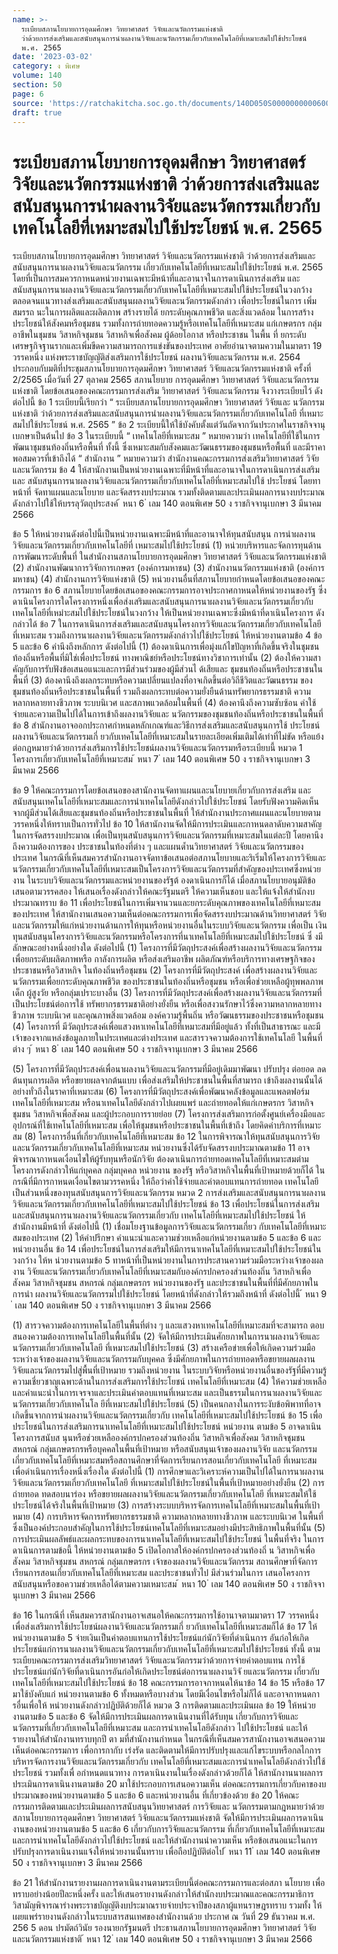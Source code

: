 ```yaml
---
name: >-
  ระเบียบสภานโยบายการอุดมศึกษา วิทยาศาสตร์ วิจัยและนวัตกรรมแห่งชาติ
  ว่าด้วยการส่งเสริมและสนับสนุนการนำผลงานวิจัยและนวัตกรรมเกี่ยวกับเทคโนโลยีที่เหมาะสมไปใช้ประโยชน์
  พ.ศ. 2565
date: '2023-03-02'
category: ง พิเศษ
volume: 140
section: 50
page: 6
source: 'https://ratchakitcha.soc.go.th/documents/140D050S0000000000600.pdf'
draft: true
---
```


# ระเบียบสภานโยบายการอุดมศึกษา วิทยาศาสตร์ วิจัยและนวัตกรรมแห่งชาติ ว่าด้วยการส่งเสริมและสนับสนุนการนำผลงานวิจัยและนวัตกรรมเกี่ยวกับเทคโนโลยีที่เหมาะสมไปใช้ประโยชน์ พ.ศ. 2565

ระเบียบสภานโยบายการอุดมศึกษา วิทยาศาสตร์ วิจัยและนวัตกรรมแห่งชาติ ว่าด้วยการส่งเสริมและสนับสนุนการนาผลงานวิจัยและนวัตกรรม เกี่ยวกับเทคโนโลยีที่เหมาะสมไปใช้ประโยชน์ พ.ศ. 2565 โดยที่เป็นการสมควรกาหนดหน่วยงานเฉพาะมีหน้าที่และอานาจในการดาเนินการส่งเสริม และสนับสนุนการนาผลงานวิจัยและนวัตกรรมเกี่ยวกับเทคโนโลยีที่เหมาะสมไปใช้ประโยชน์ในวงกว้าง ตลอดจนแนวทางส่งเสริมและสนับสนุนผลงานวิจัยและนวัตกรรมดังกล่าว เพื่อประโยชน์ในการ เพิ่มสมรรถ นะในการผลิตและผลิตภาพ สร้างรายได้ ยกระดับคุณภาพชีวิต และสิ่งแวดล้อม ในการสร้างประโยชน์ให้สังคมหรือชุมชน รวมทั้งการถ่ายทอดความรู้หรือเทคโนโลยีที่เหมาะสม แก่เกษตรกร กลุ่มอาชีพในชุมชน วิสาหกิจชุมชน วิสาหกิจเพื่อสังคม ผู้ด้อยโอกาส หรือประชาชน ในพื้น ที่ ยกระดับเศรษฐกิจฐานรากและเพิ่มขีดความสามารถการแข่งขันของประเทศ อาศัยอำนาจตามความในมาตรา 19 วรรคหนึ่ง แห่งพระราชบัญญัติส่งเสริมการใช้ประโยชน์ ผลงานวิจัยและนวัตกรรม พ.ศ. 2564 ประกอบกับมติที่ประชุมสภานโยบายการอุดมศึกษา วิทยาศาสตร์ วิจัยและนวัตกรรมแห่งชาติ ครั้งที่ 2/2565 เมื่อวันที่ 27 ตุลาคม 2565 สภานโยบาย การอุดมศึกษา วิทยาศาสตร์ วิจัยและนวัตกรรมแห่งชาติ โดยข้อเสนอของคณะกรรมการส่งเสริม วิทยาศาสตร์ วิจัยและนวัตกรรม จึงวางระเบียบไว้ ดังต่อไปนี้ ข้อ 1 ระเบียบนี้เรียกว่า “ ระเบียบสภานโยบายการอุดมศึกษา วิทยาศาสตร์ วิจัยและ นวัตกรรมแห่งชาติ ว่าด้วยการส่งเสริมและสนับสนุนการนำผลงานวิจัยและนวัตกรรมเกี่ยวกับเทคโนโลยี ที่เหมาะสมไปใช้ประโยชน์ พ.ศ. 2565 ” ข้อ 2 ระเบียบนี้ให้ใช้บังคับตั้งแต่วันถัดจากวันประกาศในราชกิจจานุเบกษาเป็นต้นไป ข้อ 3 ในระเบียบนี้ “ เทคโนโลยีที่เหมาะสม ” หมายความว่า เทคโนโลยีที่ใช้ในการพัฒนาชุมชนท้องถิ่นหรือพื้นที่ ทั้งนี้ ซึ่งเหมาะสมกับสังคมและวัฒนธรรมของชุมชนหรือพื้นที่ และมีราคาพอสมควรที่เข้าถึงได้ “ สำนักงาน ” หมายความว่า สำนักงานคณะกรรมการส่งเสริมวิทยาศาสตร์ วิจัยและนวัตกรรม ข้อ 4 ให้สานักงานเป็นหน่วยงานเฉพาะที่มีหน้าที่และอานาจในการดาเนินการส่งเสริมและ สนับสนุนการนาผลงานวิจัยและนวัตกรรมเกี่ยวกับเทคโนโลยีที่เหมาะสมไปใช้ ประโยชน์ โดยทาหน้าที่ จัดทาแผนและนโยบาย และจัดสรรงบประมาณ รวมทั้งติดตามและประเมินผลการนางบประมาณ ดังกล่าวไปใช้ให้บรรลุวัตถุประสงค์ ้ หนา 6 ่ เลม 140 ตอนพิเศษ 50 ง ราชกิจจานุเบกษา 3 มีนาคม 2566

ข้อ 5 ให้หน่วยงานดังต่อไปนี้เป็นหน่วยงานเฉพาะมีหน้าที่และอานาจให้ทุนสนับสนุน การนำผลงานวิจัยและนวัตกรรมเกี่ยวกับเทคโนโลยีที่ เหมาะสมไปใช้ประโยชน์ (1) หน่วยบริหารและจัดการทุนด้านการพัฒนาระดับพื้นที่ ในสำนักงานสภานโยบายการอุดมศึกษา วิทยาศาสตร์ วิจัยและนวัตกรรมแห่งชาติ (2) สำนักงานพัฒนาการวิจัยการเกษตร (องค์การมหาชน) (3) สำนักงานนวัตกรรมแห่งชาติ (องค์การมหาชน) (4) สำนักงานการวิจัยแห่งชาติ (5) หน่วยงานอื่นที่สภานโยบายกำหนดโดยข้อเสนอของคณะกรรมการ ข้อ 6 สภานโยบายโดยข้อเสนอของคณะกรรมการอาจประกาศกาหนดให้หน่วยงานของรัฐ ซึ่งดาเนินโครงการใดโครงการหนึ่งเพื่อส่งเสริมและสนับสนุนการนาผลงานวิจัยและนวัตกรรมเกี่ยวกับ เทคโนโลยีที่เหมำะสมไปใช้ประโยชน์ในวงกว้าง ให้เป็นหน่วยงานเฉพาะซึ่งมีหน้าที่ดาเนินโครงการ ดังกล่าวได้ ข้อ 7 ในการดาเนินการส่งเสริมและสนับสนุนโครงการวิจัยและนวัตกรรมเกี่ยวกับเทคโนโลยี ที่เหมาะสม รวมถึงการนาผลงานวิจัยและนวัตกรรมดังกล่าวไปใช้ประโยชน์ ให้หน่วยงานตามข้อ 4 ข้อ 5 และข้อ 6 คำนึงถึงหลักการ ดังต่อไปนี้ (1) ต้องดาเนินการเพื่อมุ่งแก้ไขปัญหาที่เกิดขึ้นจริงในชุมชนท้องถิ่นหรือพื้นที่มิใช่เพื่อประโยชน์ ทางพาณิชย์หรือประโยชน์ทางวิชาการเท่านั้น (2) ต้องให้ความสาคัญกับการรับฟังข้อเสนอแนะและการมีส่วนร่วมของผู้มีส่วนไ ด้เสียและ ชุมชนท้องถิ่นหรือประชาชนในพื้นที่ (3) ต้องคานึงถึงผลกระทบหรือความเปลี่ยนแปลงที่อาจเกิดขึ้นต่อวิถีชีวิตและวัฒนธรรม ของชุมชนท้องถิ่นหรือประชาชนในพื้นที่ รวมถึงผลกระทบต่อความยั่งยืนด้านทรัพยากรธรรมชาติ ความหลากหลายทางชีวภาพ ระบบนิเวศ และสภาพแวดล้อมในพื้นที่ (4) ต้องคานึงถึงความซับซ้อน ค่าใช้จ่ายและความเป็นไปได้ในการเข้าถึงผลงานวิจัยและ นวัตกรรมของชุมชนท้องถิ่นหรือประชาชนในพื้นที่ ข้อ 8 สำนักงานอาจออกประกาศกำหนดหลักเกณฑ์และวิธีการส่งเสริมและสนับสนุนการใช้ ประโยชน์ผลงานวิจัยและนวัตกรรมเกี่ ยวกับเทคโนโลยีที่เหมาะสมในรายละเอียดเพิ่มเติมได้เท่าที่ไม่ขัด หรือแย้งต่อกฎหมายว่าด้วยการส่งเสริมการใช้ประโยชน์ผลงานวิจัยและนวัตกรรมหรือระเบียบนี้ หมวด 1 โครงการเกี่ยวกับเทคโนโลยีที่เหมาะสม ้ หนา 7 ่ เลม 140 ตอนพิเศษ 50 ง ราชกิจจานุเบกษา 3 มีนาคม 2566

ข้อ 9 ให้คณะกรรมการโดยข้อเสนอของสานักงานจัดทาแผนและนโยบายเกี่ยวกับการส่งเสริม และสนับสนุนเทคโนโลยีที่เหมาะสมและการนำเทคโนโลยีดังกล่าวไปใช้ประโยชน์ โดยรับฟังความคิดเห็น จากผู้มีส่วนได้เสียและชุมชนท้องถิ่นหรือประชาชนในพื้นที่ ให้สำนักงานประกาศแผนและนโยบายตามวรรคหนึ่งให้ทราบเป็นการทั่วไป ข้อ 10 ให้สานักงานจัดให้มีการประเมินและกาหนดลาดับความสาคัญในการจัดสรรงบประมาณ เพื่อเป็นทุนสนับสนุนการวิจัยและนวัตกรรมที่เหมาะสมในแต่ละปี โดยคานึงถึงความต้องการของ ประชาชนในท้องที่ต่าง ๆ และแผนด้ำนวิทยาศาสตร์ วิจัยและนวัตกรรมของประเทศ ในกรณีที่เห็นสมควรสำนักงานอาจจัดทาข้อเสนอต่อสภานโยบายและริเริ่มให้โครงการวิจัยและ นวัตกรรมเกี่ยวกับเทคโนโลยีที่เหมาะสมเป็นโครงการวิจัยและนวัตกรรมที่สำคัญของประเทศซึ่งหน่วยงาน ในระบบวิจัยและนวัตกรรมและหน่วยงานของรัฐต้ องดาเนินการก็ได้ เมื่อสภานโยบายอนุมัติข้อเสนอตามวรรคสอง ให้เสนอเรื่องดังกล่าวให้คณะรัฐมนตรี ให้ความเห็นชอบ และให้แจ้งให้สำนักงบประมาณทราบ ข้อ 11 เพื่อประโยชน์ในการเพิ่มจานวนและยกระดับคุณภาพของเทคโนโลยีที่เหมาะสม ของประเทศ ให้สานักงานเสนอความเห็นต่อคณะกรรมการเพื่อจัดสรรงบประมาณด้านวิทยาศาสตร์ วิจัยและนวัตกรรมให้แก่หน่วยงานด้านการให้ทุนหรือหน่วยงานอื่นในระบบวิจัยและนวัตกรรม เพื่อเป็น เงินทุนสนับสนุนโครงการวิจัยและนวัตกรรมหรือโครงการที่นาเทคโนโลยีที่เหมาะสมไปใช้ประโยชน์ ซึ่ งมีลักษณะอย่างหนึ่งอย่างใด ดังต่อไปนี้ (1) โครงการที่มีวัตถุประสงค์เพื่อสร้างผลงานวิจัยและนวัตกรรมเพื่อยกระดับผลิตภาพหรือ กาลังการผลิต หรือส่งเสริมอาชีพ ผลิตภัณฑ์หรือบริการทางเศรษฐกิจของประชาชนหรือวิสาหกิจ ในท้องถิ่นหรือชุมชน (2) โครงการที่มีวัตถุประสงค์ เพื่อสร้างผลงานวิจัยและนวัตกรรมเพื่อยกระดับคุณภาพชีวิต ของประชาชนในท้องถิ่นหรือชุมชน หรือเพื่อช่วยเหลือผู้ทุพพลภาพ เด็ก ผู้สูงวัย หรือกลุ่มเปราะบางอื่น (3) โครงการที่มีวัตถุประสงค์เพื่อสร้างผลงานวิจัยและนวัตกรรมที่เป็นประโยชน์ต่อการใช้ ทรัพยากรธรรมชาติอย่างยั่งยืน หรือเพื่อสงวนรักษาไว้ซึ่งความหลากหลายทางชีวภาพ ระบบนิเวศ และคุณภาพสิ่งแวดล้อม องค์ความรู้พื้นถิ่น หรือวัฒนธรรมของประชาชนหรือชุมชน (4) โครงการที่ มีวัตถุประสงค์เพื่อแสวงหาเทคโนโลยีที่เหมาะสมที่มีอยู่แล้ว ทั้งที่เป็นสาธารณะ และมีเจ้าของจากแหล่งข้อมูลภายในประเทศและต่างประเทศ และสารวจความต้องการใช้เทคโนโลยี ในพื้นที่ต่าง ๆ ้ หนา 8 ่ เลม 140 ตอนพิเศษ 50 ง ราชกิจจานุเบกษา 3 มีนาคม 2566

(5) โครงการที่มีวัตถุประสงค์เพื่อนาผลงานวิจัยและนวัตกรรมที่มีอยู่เดิมมาพัฒนา ปรับปรุง ต่อยอด ลดต้นทุนการผลิต หรือขยายผลจากต้นแบบ เพื่อส่งเสริมให้ประชาชนในพื้นที่สามารถ เข้าถึงผลงานนั้นได้อย่างทั่วถึงในราคาที่เหมาะสม (6) โครงการที่มีวัตถุประสงค์เพื่อพัฒนาคลังข้อมูลและแพลตฟอร์มเทคโนโลยีที่เหมาะสม หรือนาเทคโนโลยีดังกล่าวไปเผยแพร่ และถ่ายทอดให้แก่เกษตรกร วิสาหกิจชุมชน วิสาหกิจเพื่อสังคม และผู้ประกอบการรายย่อย (7) โครงการส่งเสริมการก่อตั้งศูนย์เครื่องมือและอุปกรณ์ที่ใช้เทคโนโลยีที่เหมาะสม เพื่อให้ชุมชนหรือประชาชนในพื้นที่เข้าถึง โดยคิดค่าบริการที่เหมาะสม (8) โครงการอื่นที่เกี่ยวกับเทคโนโลยีที่เหมาะสม ข้อ 12 ในการพิจารณาให้ทุนสนับสนุนการวิจัยและนวัตกรรมเกี่ยวกับเทคโนโลยีที่เหมาะสม หน่วยงานซึ่งได้รับจัดสรรงบประมาณตามข้อ 11 อาจพิจารณากาหนดเงื่อนไขให้ผู้รับทุนหรือนักวิจัย ต้องดาเนินการถ่ายทอดเทคโนโลยีที่เหมาะสมตำมโครงการดังกล่าวให้แก่บุคคล กลุ่มบุคคล หน่วยงาน ของรัฐ หรือวิสาหกิจในพื้นที่เป้าหมายด้วยก็ได้ ในกรณีที่มีการกาหนดเงื่อนไขตามวรรคหนึ่ง ให้ถือว่าค่าใช้จ่ายและค่าตอบแทนการถ่ายทอด เทคโนโลยีเป็นส่วนหนึ่งของทุนสนับสนุนการวิจัยและนวัตกรรม หมวด 2 การส่งเสริมและสนับสนุนการนาผลงานวิจัยและนวัตกรรมเกี่ยวกับเทคโนโลยีที่เหมาะสมไปใช้ประโยชน์ ข้อ 13 เพื่อประโยชน์ในการส่งเสริมและสนับสนุนการนาผลงานวิจัยและนวัตกรรมเกี่ยวกับ เทคโนโลยีที่เหมาะสมไปใช้ประโยชน์ ให้สำนักงานมีหน้าที่ ดังต่อไปนี้ (1) เชื่อมโยงฐานข้อมูลการวิจัยและนวัตกรรมเกี่ยว กับเทคโนโลยีที่เหมาะสมของประเทศ (2) ให้คำปรึกษา คำแนะนำและความช่วยเหลือแก่หน่วยงานตามข้อ 5 และข้อ 6 และหน่วยงานอื่น ข้อ 14 เพื่อประโยชน์ในการส่งเสริมให้มีการนาเทคโนโลยีที่เหมาะสมไปใช้ประโยชน์ในวงกว้าง ให้ห น่วยงานตามข้อ 5 ทาหน้าที่เป็นหน่วยงานในการประสานความร่วมมือระหว่างเจ้าของผลงาน วิจัยและนวัตกรรมเกี่ยวกับเทคโนโลยีที่เหมาะสมกับองค์กรปกครองส่วนท้องถิ่น วิสาหกิจเพื่อสังคม วิสาหกิจชุมชน สหกรณ์ กลุ่มเกษตรกร หน่วยงานของรัฐ และประชาชนในพื้นที่ที่มีศักยภาพในการนำ ผลงานวิจัยและนวัตกรรมไปใช้ประโยชน์ โดยหน้าที่ดังกล่าวให้รวมถึงหน้าที่ ดังต่อไปนี้ ้ หนา 9 ่ เลม 140 ตอนพิเศษ 50 ง ราชกิจจานุเบกษา 3 มีนาคม 2566

(1) สารวจความต้องการเทคโนโลยีในพื้นที่ต่าง ๆ และแสวงหาเทคโนโลยีที่เหมาะสมที่จะสามารถ ตอบสนองความต้องการเทคโนโลยีในพื้นที่นั้น (2) จัดให้มีการประเมินศักยภาพในการนาผลงานวิจัยและนวัตกรรมเกี่ยวกับเทคโนโลยี ที่เหมาะสมไปใช้ประโยชน์ (3) สร้างเครือข่ายเพื่อให้เกิดความร่วมมือระหว่างเจ้าของผลงานวิจัยและนวัตกรรมกับบุคคล ซึ่งมีศักยภาพในการถ่ายทอดหรือขยายผลผลงานวิจัยและนวัตกรรมไปสู่พื้นที่เป้าหมาย รวมถึงหน่วยงาน ในระบบวิจัยหรือหน่วยงานอื่นของรัฐที่มีความรู้ความเชี่ยวชาญเฉพาะด้านในการส่งเสริมการใช้ประโยชน์ เทคโนโลยีที่เหมาะสม (4) ให้ความช่วยเหลือและคำแนะนำในการเจรจาและประเมินค่าตอบแทนที่เหมาะสม และเป็นธรรมในการนาผลงานวิจัยและนวัตกรรมเกี่ยวกับเทคโนโล ยีที่เหมาะสมไปใช้ประโยชน์ (5) เป็นคนกลางในการระงับข้อพิพาทที่อาจเกิดขึ้นจากการนำผลงานวิจัยและนวัตกรรมเกี่ยวกับ เทคโนโลยีที่เหมาะสมไปใช้ประโยชน์ ข้อ 15 เพื่อประโยชน์ในการส่งเสริมการนาเทคโนโลยีที่เหมาะสมไปใช้ประโยชน์ หน่วยงาน ตามข้อ 5 อาจดาเนินโครงการสนับส นุนหรือช่วยเหลือองค์กรปกครองส่วนท้องถิ่น วิสาหกิจเพื่อสังคม วิสาหกิจชุมชน สหกรณ์ กลุ่มเกษตรกรหรือบุคคลในพื้นที่เป้าหมาย หรือสนับสนุนเจ้าของผลงานวิจัย และนวัตกรรมเกี่ยวกับเทคโนโลยีที่เหมาะสมหรือสถานศึกษาที่จัดการเรียนการสอนเกี่ยวกับเทคโนโลยี ที่เหมาะสม เพื่อดำเนินการเรื่องหนึ่งเรื่องใด ดังต่อไปนี้ (1) การศึกษาและวิเคราะห์ความเป็นไปได้ในการนาผลงานวิจัยและนวัตกรรมเกี่ยวกับเทคโนโลยี ที่เหมาะสมไปใช้ประโยชน์ในพื้นที่เป้าหมายอย่างยั่งยืน (2) การถ่ายทอด ทดสอบนาร่อง หรือขยายผลผลงานวิจัยและนวัตกรรมเกี่ยวกับเทคโนโลยี ที่เหมาะสมให้ใช้ประโยชน์ได้จริงในพื้นที่เป้าหมาย (3) การสร้างระบบบริหารจัดการเทคโนโลยีที่เหมาะสมในพื้นที่เป้าหมาย (4) การบริหารจัดการทรัพยากรธรรมชาติ ความหลากหลายทางชีวภาพ และระบบนิเวศ ในพื้นที่ ซึ่งเป็นองค์ประกอบสำคัญในการใช้ประโยชน์เทคโนโลยีที่เหมาะสมอย่างมีประสิทธิภาพในพื้นที่นั้น (5) การประเมินผลลัพธ์และผลกระทบของการนาเทคโนโลยีที่เหมาะสมไปใช้ประโยชน์ ในพื้นที่จริง ในการดาเนินการตามข้อนี้ ให้หน่วยงานตามข้อ 5 เปิดโอกาสให้องค์กรปกครองส่วนท้องถิ่ น วิสาหกิจเพื่อสังคม วิสาหกิจชุมชน สหกรณ์ กลุ่มเกษตรกร เจ้าของผลงานวิจัยและนวัตกรรม สถานศึกษาที่จัดการเรียนการสอนเกี่ยวกับเทคโนโลยีที่เหมาะสม และประชาชนทั่วไป มีส่วนร่วมในการ เสนอโครงการสนับสนุนหรือขอความช่วยเหลือได้ตามความเหมาะสม ้ หนา 10 ่ เลม 140 ตอนพิเศษ 50 ง ราชกิจจานุเบกษา 3 มีนาคม 2566

ข้อ 16 ในกรณีที่ เห็นสมควรสานักงานอาจเสนอให้คณะกรรมการใช้อานาจตามมาตรา 17 วรรคหนึ่ง เพื่อส่งเสริมการใช้ประโยชน์ผลงานวิจัยและนวัตกรรมเกี่ ยวกับเทคโนโลยีที่เหมาะสมก็ได้ ข้อ 17 ให้หน่วยงานตามข้อ 5 จ่ายเงินเป็นค่าตอบแทนการใช้ประโยชน์แก่นักวิจัยที่ดำเนินการ อันก่อให้เกิดประโยชน์แก่การนาผลงานวิจัยและนวัตกรรมเกี่ยวกับเทคโนโลยีที่เหมาะสมไปใช้ประโยชน์ ทั้งนี้ ตามระเบียบคณะกรรมการส่งเสริมวิทยาศาสตร์ วิจัยและนวัตกรรมว่าด้วยการจ่ายค่าตอบแทน การใช้ประโยชน์แก่นักวิจัยที่ดาเนินการอันก่อให้เกิดประโยชน์ต่อการนาผลงานวิจั ยและนวัตกรรม เกี่ยวกับเทคโนโลยีที่เหมาะสมไปใช้ประโยชน์ ข้อ 18 คณะกรรมการอาจกาหนดให้นาข้อ 14 ข้อ 15 หรือข้อ 17 มาใช้บังคับแก่ หน่วยงานตามข้อ 6 ทั้งหมดหรือบางส่วน โดยมีเงื่อนไขหรือไม่ก็ได้ และอาจกาหนดการอื่นเพื่อให้ หน่วยงานดังกล่าวปฏิบัติด้วยก็ได้ หมวด 3 การติดตามและประเมินผล ข้อ 19 ให้หน่วยงานตามข้อ 5 และข้อ 6 จัดให้มีการประเมินผลการดาเนินงานที่ได้รับทุน เกี่ยวกับการวิจัยและนวัตกรรมที่เกี่ยวกับเทคโนโลยีที่เหมาะสม และการนำเทคโนโลยีดังกล่าว ไปใช้ประโยชน์ และให้รายงานให้สำนักงานทราบทุกปี ตา มที่สำนักงานกำหนด ในกรณีที่เห็นสมควรสานักงานอาจเสนอความเห็นต่อคณะกรรมการ เพื่อการกากับ เร่งรัด และติดตามให้มีการปรับปรุงและแก้ไขระบบหรือกลไกการบริหารจัดการงานวิจัยและนวัตกรรมเกี่ยวกับ เทคโนโลยีที่เหมาะสมและการนำเทคโนโลยีดังกล่าวไปใช้ประโยชน์ รวมทั้งเพื่ อกำหนดแนวทาง การดาเนินงานในเรื่องดังกล่าวด้วยก็ได้ ให้สานักงานนาผลการประเมินการดาเนินงานตามข้อ 20 มาใช้ประกอบการเสนอความเห็น ต่อคณะกรรมการเกี่ยวกับคาของบประมาณของหน่วยงานตามข้อ 5 และข้อ 6 และหน่วยงานอื่น ที่เกี่ยวข้องด้วย ข้อ 20 ให้คณะกรรมการติดตามและประเมินผลการสนับสนุนวิทยาศาสตร์ การวิจัยและ นวัตกรรมตามกฎหมายว่าด้วยสภานโยบายการอุดมศึกษา วิทยาศาสตร์ วิจัยและนวัตกรรมแห่งชาติ จัดให้มีการประเมินผลการดาเนินงานของหน่วยงานตามข้อ 5 และข้อ 6 เกี่ยวกับการวิจัยและนวัตกรรม ที่เกี่ยวกับเทคโนโลยีที่เหมาะสม และการนำเทคโนโลยีดังกล่าวไปใช้ประโยชน์ และให้สำนักงานนำความเห็น หรือข้อเสนอแนะในการปรับปรุงการดาเนินงานแจ้งให้หน่วยงานนั้นทราบ เพื่อถือปฏิบัติต่อไป ้ หนา 11 ่ เลม 140 ตอนพิเศษ 50 ง ราชกิจจานุเบกษา 3 มีนาคม 2566

ข้อ 21 ให้สำนักงานรายงานผลการดาเนินงานตามระเบียบนี้ต่อคณะกรรมการและต่อสภา นโยบาย เพื่อทราบอย่างน้อยปีละหนึ่งครั้ง และให้เสนอรายงานดังกล่าวให้สำนักงบประมาณและคณะกรรมาธิการ วิสามัญพิจารณาร่างพระราชบัญญัติงบประมาณรายจ่ายประจาปีของสภาผู้แทนราษฎรทราบ รวมทั้ง ให้เผยแพร่รายงานดังกล่าวในระบบสารสนเทศของสำนักงานด้วย ประกาศ ณ วันที่ 29 ธันวาคม พ.ศ. 256 5 ดอน ปรมัตถ์วินัย รองนายกรัฐมนตรี ประธานสภานโยบายการอุดมศึกษา วิทยาศาสตร์ วิจัยและนวัตกรรมแห่งชาติ ้ หนา 12 ่ เลม 140 ตอนพิเศษ 50 ง ราชกิจจานุเบกษา 3 มีนาคม 2566
